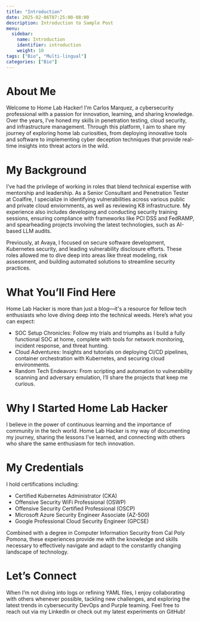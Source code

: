 ```yaml
---
title: "Introduction"
date: 2025-02-06T07:25:00-08:00
description: Introduction to Sample Post
menu:
  sidebar:
    name: Introduction
    identifier: introduction
    weight: 10
tags: ["Bio", "Multi-lingual"]
categories: ["Bio"]
---
```


# About Me
Welcome to Home Lab Hacker! I'm Carlos Marquez, a cybersecurity professional with a passion for innovation, learning, and sharing knowledge. Over the years, I’ve honed my skills in penetration testing, cloud security, and infrastructure management. Through this platform, I aim to share my journey of exploring home lab curiosities, from deploying innovative tools and software to implementing cyber deception techniques that provide real-time insights into threat actors in the wild.

# My Background
I’ve had the privilege of working in roles that blend technical expertise with mentorship and leadership. As a Senior Consultant and Penetration Tester at Coalfire, I specialize in identifying vulnerabilities across various public and private cloud enviornments, as well as  reviewing K8 infrastructure. My experience also includes developing and conducting security training sessions, ensuring compliance with frameworks like PCI DSS and FedRAMP, and spearheading projects involving the latest technologies, such as AI-based LLM audits.

Previously, at Avaya, I focused on secure software development, Kubernetes security, and leading vulnerability disclosure efforts. These roles allowed me to dive deep into areas like threat modeling, risk assessment, and building automated solutions to streamline security practices.

# What You’ll Find Here
Home Lab Hacker is more than just a blog—it's a resource for fellow tech enthusiasts who love diving deep into the technical weeds. Here’s what you can expect:

- SOC Setup Chronicles: Follow my trials and triumphs as I build a fully functional SOC at home, complete with tools for network monitoring, incident response, and threat hunting.
- Cloud Adventures: Insights and tutorials on deploying CI/CD pipelines, container orchestration with Kubernetes, and securing cloud environments.
- Random Tech Endeavors: From scripting and automation to vulnerability scanning and adversary emulation, I’ll share the projects that keep me curious.

# Why I Started Home Lab Hacker
I believe in the power of continuous learning and the importance of community in the tech world. Home Lab Hacker is my way of documenting my journey, sharing the lessons I’ve learned, and connecting with others who share the same enthusiasm for tech innovation.

# My Credentials
I hold certifications including:

- Certified Kubernetes Administrator (CKA)
- Offensive Security WiFi Professional (OSWP)
- Offensive Security Certified Professional (OSCP)
- Microsoft Azure Security Engineer Associate (AZ-500)
- Google Professional Cloud Security Engineer (GPCSE)

Combined with a degree in Computer Information Security from Cal Poly Pomona, these experiences provide me with the knowledge and skills necessary to effectively navigate and adapt to the constantly changing landscape of technology.

# Let’s Connect
When I’m not diving into logs or refining YAML files, I enjoy collaborating with others whenever possible, tackling new challenges, and exploring the latest trends in cybersecurity DevOps and Purple teaming. Feel free to reach out via my LinkedIn or check out my latest experiments on GitHub!